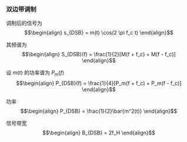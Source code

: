 ### 双边带调制
调制后的信号为
$$\begin{align}
    s_{DSB}  = m(t) \cos(2 \pi f_c t)
\end{align}$$

其频谱为
$$\begin{align}
    S_{DSB}(f) = \frac{1}{2}[M(f  + f_c) + M(f - f_c)]
\end{align}$$

设 $m(t)$ 的功率谱为 $P_m(f)$
$$\begin{align}
    P_{DSB}(f) = \frac{1}{4}[P_m(f + f_c) + P_m(f - f_c)]  
\end{align}$$

功率
$$\begin{align}
    P_{DSB} = \frac{1}{2}\bar{m^2(t)}
\end{align}$$

信号带宽
$$\begin{align}
    B_{DSB} = 2f_H
\end{align}$$